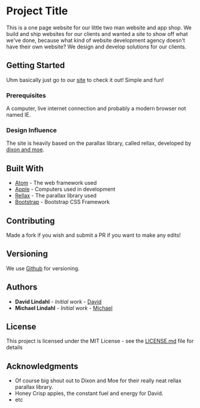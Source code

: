 # Project Title

This is a one page website for our little two man website and app shop. We build and ship websites for our clients and wanted a site to show off what we've done, because what kind of website development agency doesn't have their own website? We design and develop solutions for our clients.

## Getting Started

Uhm basically just go to our [site](https://lindahlstudios.com) to check it out! Simple and fun!

### Prerequisites

A computer, live internet connection and probably a modern browser not named IE.

### Design Influence

The site is heavily based on the parallax library, called rellax, developed by [dixon and moe](dixonandmoe.com/rellax).

## Built With

* [Atom](http://www.atom.io/) - The web framework used
* [Apple](https://apple.com/) - Computers used in development
* [Rellax](https://rometools.github.io/rome/) - The parallax library used
* [Bootstrap](https://getbootstrap.com) - Bootstrap CSS Framework


## Contributing

Made a fork if you wish and submit a PR if you want to make any edits!

## Versioning

We use [Github](http://github.com/) for versioning.

## Authors

* **David Lindahl** - *Initial work* - [David](https://github.com/austriker27)
* **Michael Lindahl** - *Initial work* - [Michael](https://github.com/michaellidahl)


## License

This project is licensed under the MIT License - see the [LICENSE.md](LICENSE.md) file for details

## Acknowledgments

* Of course big shout out to Dixon and Moe for their really neat rellax parallax library.
* Honey Crisp apples, the constant fuel and energy for David.
* etc
